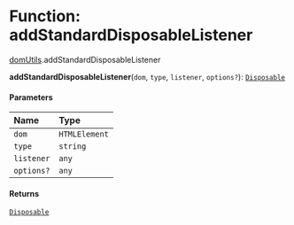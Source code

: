 # Function: addStandardDisposableListener

[domUtils](/en/auto-docs/fixed-layout-editor/modules/domUtils.md).addStandardDisposableListener

**addStandardDisposableListener**(`dom`, `type`, `listener`, `options?`): [`Disposable`](/en/auto-docs/fixed-layout-editor/interfaces/Disposable-1.md)

#### Parameters

| Name | Type |
| :------ | :------ |
| `dom` | `HTMLElement` | `HTMLDocument` |
| `type` | `string` |
| `listener` | `any` |
| `options?` | `any` |

#### Returns

[`Disposable`](/en/auto-docs/fixed-layout-editor/interfaces/Disposable-1.md)
